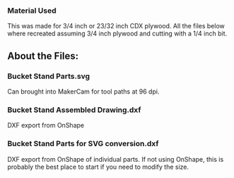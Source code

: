 ### Material Used
This was made for 3/4 inch or 23/32 inch CDX plywood. All the files below where recreated assuming 3/4 inch plywood and cutting with a 1/4 inch bit.

## About the Files: 

### Bucket Stand Parts.svg
Can brought into MakerCam for tool paths at 96 dpi. 

### Bucket Stand Assembled Drawing.dxf
DXF export from OnShape

### Bucket Stand Parts for SVG conversion.dxf
DXF export from OnShape of individual parts. If not using OnShape, this is probably the best place to start if you need to modify the size. 
